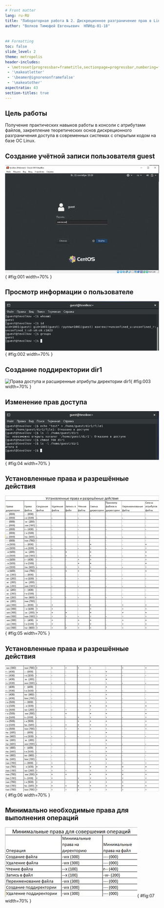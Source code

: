 ```yaml
---
# Front matter
lang: ru-RU
title: "Лабораторная работа № 2. Дискреционное разграничение прав в Linux. Основные атрибуты"
author: "Волков Тимофей Евгеньевич  НПИбд-01-18"


## Formatting
toc: false
slide_level: 2
theme: metropolis
header-includes: 
 - \metroset{progressbar=frametitle,sectionpage=progressbar,numbering=fraction}
 - '\makeatletter'
 - '\beamer@ignorenonframefalse'
 - '\makeatother'
aspectratio: 43
section-titles: true
---
```


## Цель работы

Получение практических навыков работы в консоли с атрибутами файлов, закрепление 
теоретических основ дискреционного разграничения доступа в современных системах с 
открытым кодом на базе ОС Linux.   

## Создание учётной записи пользователя guest

![Вход в систему пользователем guest](image/2.jpg){ #fig:001 width=70% }

## Просмотр информации о пользователе

![Информация о пользователе](image/4.jpg){ #fig:002 width=70% }

## Создание поддиректории dir1

![Права доступа и расширенные атрибуты 
директории dir1](image/8.jpg){ #fig:003 width=70% }

## Изменение прав доступа

![Попытка создания в директории dir1 файла file1](image/10.jpg){ #fig:04 width=70% }

## Установленные права и разрешённые действия

![Установленные права и разрешённые действия (часть 1)](image/211.jpg){ #fig:05 width=70% }

## Установленные права и разрешённые действия

![Установленные права и разрешённые действия (часть 2)](image/212.jpg){ #fig:06 width=70% }

## Минимально необходимые права для выполнения операций

![Минимальные права для совершения операций](image/221.jpg){ #fig:07 width=70% }
